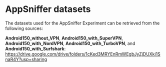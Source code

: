 # AppSniffer datasets

The datasets used for the AppSniffer Experiment can be retrieved from the following sources:

**Android150_without_VPN**, **Android150_with_SuperVPN**, **Android150_with_NordVPN**, **Android150_with_TurboVPN**, and **Android150_with_Surfshark**:
https://drive.google.com/drive/folders/1cKed3MRYEnRmWEgbJyZjDUXki1SnaR4Y?usp=sharing
